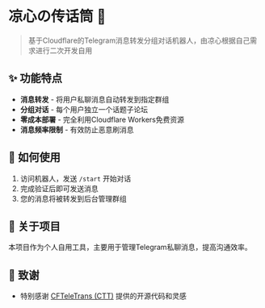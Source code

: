 # 凉心の传话筒 🤖

> 基于Cloudflare的Telegram消息转发分组对话机器人，由凉心根据自己需求进行二次开发自用

## ✨ 功能特点

- **消息转发** - 将用户私聊消息自动转发到指定群组
- **分组对话** - 每个用户独立一个话题子论坛
- **零成本部署** - 完全利用Cloudflare Workers免费资源
- **消息频率限制** - 有效防止恶意刷消息

## 🚀 如何使用

1. 访问机器人，发送 `/start` 开始对话
2. 完成验证后即可发送消息
3. 您的消息将被转发到后台管理群组

## 📝 关于项目

本项目作为个人自用工具，主要用于管理Telegram私聊消息，提高沟通效率。

## 🙏 致谢

- 特别感谢 [CFTeleTrans (CTT)](https://github.com/iawooo/ctt) 提供的开源代码和灵感